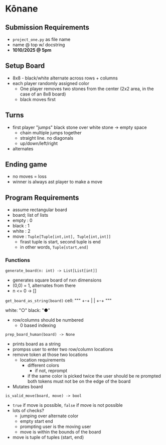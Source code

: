 # Kōnane

## Submission Requirements
- `project_one.py` as file name
- name @ top w/ docstring
- __1010/2025 @ 5pm__

## Setup Board
- 8x8 - black/white alternate across rows + columns
- each player randomly assigned color
    - One player removes two stones from the center (2x2 area, in the case of an 8x8 board)
    - black moves first

## Turns
- first player "jumps" black stone over white stone -> empty space
    - chain multiple jumps together
    - straight line. no diagonals
    - up/down/left/right
- alternates

## Ending game
- no moves = loss
- winner is always ast player to make a move

## Program Requirements
- assume rectangular board
- board; list of lists
- empty : 0
- black : 1
- white : 2
- move : `Tuple[Tuple[int,int], Tuple[int,int]]`
    - firast tuple is start, second tuple is end
    - in other words, `Tuple[start,end]`

### Functions
`generate_board(n: int) -> List[List[int]]`
- generates square board of nxn dimensions
- (0,0) = 1, alternates from there
- n <= 0 -> []

`get_board_as_string(board)`
cell:
"""
+-+
| |
+-+
"""

white:
"○"
black:
"●"

- row/columns should be numbered
    - 0 based indexing

`prep_board_human(board) -> None`
- prints board as a string
- prompss user to enter two row/column locations
- remove token at those two locations
    - location requirements
        - different colors
            - if not, reprompt
        - if the same color is picked twice the user should be re prompted
        both tokens must not be on the edge of the board
- Mutates board

`is_valid_move(board, move) -> bool`
- `true` if move is possible, `false` if move is not possible
- lots of checks?
    - jumping over alternate color
    - empty start end
    - prompting user is the moving user
    - move is within the bounds of the board
- move is tuple of tuples (start, end)
